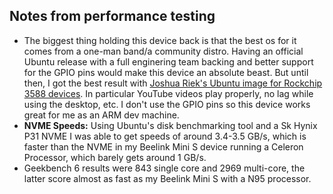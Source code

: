 ## Notes from performance testing   


* The biggest thing holding this device back is that the best os for it comes from a one-man band/a community distro. Having an official Ubuntu release with a full enginering team backing and better support for the GPIO pins would make this device an absolute beast. But until then, I got the best result with [Joshua Riek's Ubuntu image for Rockchip 3588 devices](https://github.com/Joshua-Riek/ubuntu-rockchip). In particular YouTube videos play properly, no lag while using the desktop, etc. I don't use the GPIO pins so this device works great for me as an ARM dev machine. 
* **NVME Speeds:** Using Ubuntu's disk benchmarking tool and a Sk Hynix P31 NVME I was able to get speeds of around 3.4-3.5 GB/s, which is faster than the NVME in my Beelink Mini S device running a Celeron Processor, which barely gets around 1 GB/s. 
* Geekbench 6 results were 843 single core and 2969 multi-core, the latter score almost as fast as my Beelink Mini S with a N95 processor. 
